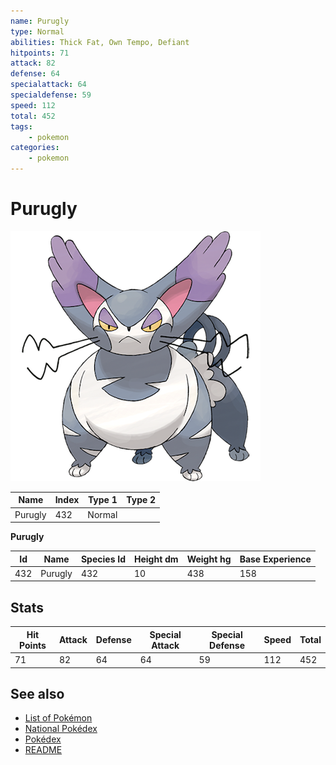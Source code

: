 ```yaml
---
name: Purugly
type: Normal
abilities: Thick Fat, Own Tempo, Defiant
hitpoints: 71
attack: 82
defense: 64
specialattack: 64
specialdefense: 59
speed: 112
total: 452
tags:
    - pokemon
categories:
    - pokemon
---
```


# Purugly


![Purugly](images/432.png)

| **Name** | **Index** | **Type 1** | **Type 2** |
|----|----|----|----|
| Purugly | 432 | Normal  |  |

**Purugly** 




| **Id** | **Name** | **Species Id** | **Height dm** | **Weight hg** | **Base Experience** |
|--------|----------|----------------|------------|------------|---------------------|
| 432 | Purugly | 432 | 10 | 438 | 158 |



## Stats

| **Hit Points** | **Attack** | **Defense** | **Special Attack** | **Special Defense** | **Speed** | **Total** |
|----------------|------------|-------------|--------------------|---------------------|-----------|-----------|
| 71 | 82 | 64 | 64 | 59 | 112 | 452 |

## See also

- [List of Pokémon](../pokemon.md)
- [National Pokédex](../national_pokedex.md)
- [Pokédex](../pokedex.md)
- [README](../README.md)
